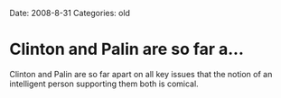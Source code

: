 Date: 2008-8-31
Categories: old

# Clinton and Palin are so far a...

Clinton and Palin are so far apart on all key issues that the notion of an intelligent person supporting them both is comical.
